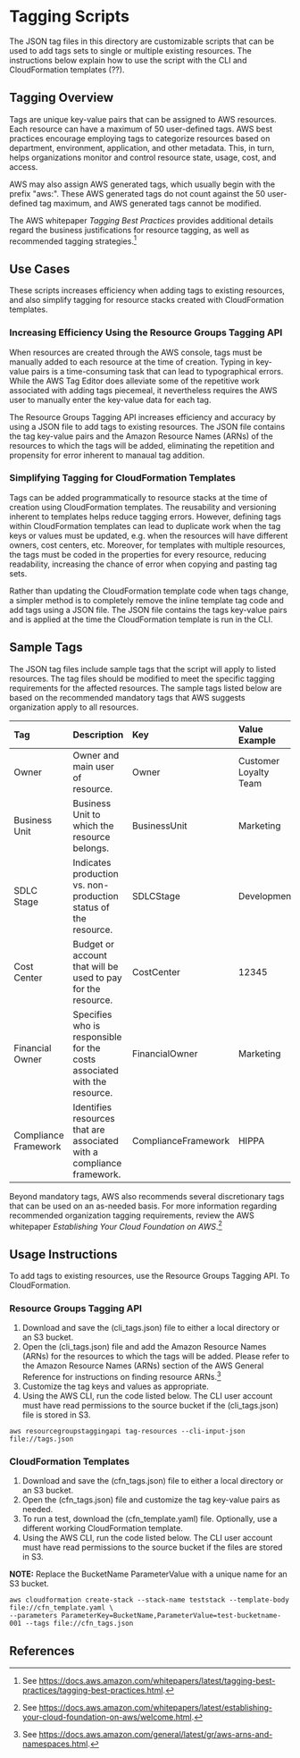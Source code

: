 # Tagging Scripts

The JSON tag files in this directory are customizable scripts that can be used to add tags sets to single or multiple existing resources.  The instructions below explain how to use the script with the CLI and CloudFormation templates (??).

## Tagging Overview

Tags are unique key-value pairs that can be assigned to AWS resources.  Each resource can have a maximum of 50 user-defined tags.  AWS best practices encourage employing tags to categorize resources based on department, environment, application, and other metadata.  This, in turn, helps organizations  monitor and control resource state, usage, cost, and access. 

AWS may also assign AWS generated tags, which usually begin with the prefix "aws:".  These AWS generated tags do not count against the 50 user-defined tag maximum, and AWS generated tags cannot be modified.

The AWS whitepaper *Tagging Best Practices* provides additional details regard the business justifications for resource tagging, as well as recommended tagging strategies.[^1]

## Use Cases

These scripts increases efficiency when adding tags to existing resources, and also simplify tagging for resource stacks created with CloudFormation templates.

### Increasing Efficiency Using the Resource Groups Tagging API

When resources are created through the AWS console, tags must be manually added to each resource at the time of creation.  Typing in key-value pairs is a time-consuming task that can lead to typographical errors.  While the AWS Tag Editor does alleviate some of the repetitive work associated with adding tags piecemeal, it nevertheless requires the AWS user to manually enter the key-value data for each tag.

The Resource Groups Tagging API increases efficiency and accuracy by using a JSON file to add tags to existing resources.  The JSON file contains the tag key-value pairs and the Amazon Resource Names (ARNs) of the resources to which the tags will be added, eliminating the repetition and propensity for error inherent to manaual tag addition.

### Simplifying Tagging for CloudFormation Templates

Tags can be added programmatically to resource stacks at the time of creation using CloudFormation templates.  The reusability and versioning inherent to templates helps reduce tagging errors.  However, defining tags within CloudFormation templates can lead to duplicate work when the tag keys or values must be updated, e.g. when the resources will have different owners, cost centers, etc.  Moreover, for templates with multiple resources, the tags must be coded in the properties for every resource, reducing readability, increasing the chance of error when copying and pasting tag sets.

Rather than updating the CloudFormation template code when tags change, a simpler method is to completely remove the inline template tag code and add tags using a JSON file.  The JSON file contains the tags key-value pairs and is applied at the time the CloudFormation template is run in the CLI.

## Sample Tags

The JSON tag files include sample tags that the script will apply to listed resources.  The tag files should be modified to meet the specific tagging requirements for the affected resources.  The sample tags listed below are based on the recommended mandatory tags that AWS suggests organization apply to all resources.

| Tag | Description | Key | Value Example |
|:-----------------|:------------|:--------|:--------|
| Owner | Owner and main user of resource. | Owner | Customer Loyalty Team |
| Business Unit | Business Unit to which the resource belongs. | BusinessUnit | Marketing |
| SDLC Stage | Indicates production vs. non-production status of the resource. | SDLCStage | Development |
| Cost Center | Budget or account that will be used to pay for the resource. | CostCenter | 12345 |
| Financial Owner | Specifies who is responsible for the costs associated with the resource. | FinancialOwner | Marketing |
| Compliance Framework | Identifies resources that are associated with a compliance framework. | ComplianceFramework | HIPPA |

Beyond mandatory tags, AWS also recommends several discretionary tags that can be used on an as-needed basis.  For more information regarding recommended organization tagging requirements, review the AWS whitepaper *Establishing Your Cloud Foundation on AWS*.[^2]

## Usage Instructions

To add tags to existing resources, use the Resource Groups Tagging API.  To CloudFormation.

### Resource Groups Tagging API

1. Download and save the (cli_tags.json) file to either a local directory or an S3 bucket.
2. Open the (cli_tags.json) file and add the Amazon Resource Names (ARNs) for the resources to which the tags will be added.  Please refer to the Amazon Resource Names (ARNs) section of the AWS General Reference for instructions on finding resource ARNs.[^3]
3. Customize the tag keys and values as appropriate. 
4. Using the AWS CLI, run the code listed below.  The CLI user account must have read permissions to the source bucket if the (cli_tags.json) file is stored in S3.

```
aws resourcegroupstaggingapi tag-resources --cli-input-json file://tags.json
```

### CloudFormation Templates

1. Download and save the (cfn_tags.json) file to either a local directory or an S3 bucket.
2. Open the (cfn_tags.json) file and customize the tag key-value pairs as needed. 
3. To run a test, download the (cfn_template.yaml) file.  Optionally, use a different working CloudFormation template.
4. Using the AWS CLI, run the code listed below.  The CLI user account must have read permissions to the source bucket if the files are stored in S3.

**NOTE:** Replace the BucketName ParameterValue with a unique name for an S3 bucket.

```
aws cloudformation create-stack --stack-name teststack --template-body file://cfn_template.yaml \
--parameters ParameterKey=BucketName,ParameterValue=test-bucketname-001 --tags file://cfn_tags.json
```

## References
[^1]:See https://docs.aws.amazon.com/whitepapers/latest/tagging-best-practices/tagging-best-practices.html.
[^2]:See https://docs.aws.amazon.com/whitepapers/latest/establishing-your-cloud-foundation-on-aws/welcome.html.
[^3]:See https://docs.aws.amazon.com/general/latest/gr/aws-arns-and-namespaces.html.
